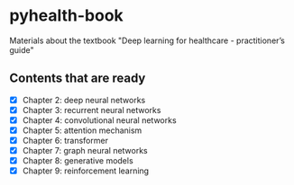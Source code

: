 # pyhealth-book
Materials about the textbook "Deep learning for healthcare - practitioner’s guide"

## Contents that are ready
- [x] Chapter 2: deep neural networks
- [x] Chapter 3: recurrent neural networks
- [x] Chapter 4: convolutional neural networks
- [x] Chapter 5: attention mechanism
- [x] Chapter 6: transformer
- [x] Chapter 7: graph neural networks
- [x] Chapter 8: generative models
- [x] Chapter 9: reinforcement learning
